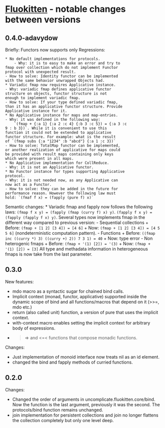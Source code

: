 # [Fluokitten](http://fluokitten.uncomplicate.org) - notable changes between versions

## 0.4.0-adavydow
Briefly: Functors now supports only
Regressions:

    * No default implementations for protocols.
        - Why: it is to easy to make an error and try to
	fmap over collection which do not implement Functor
	protocol with unexpected result.
	- How to solve: Identity functor can be implemented
	with the same behavior unwrapped Objects had.
    * Variadic fmap now requires Applicative instance.
	- Why: variadic fmap defines applicative functor
	structure on objects, functor structure is not
	enough to implement variadic fmap.
	- How to solve: If your type defined variadic fmap,
	than it has an applicative functor structure. Provide
	Applicative instance for it.
    * No Applicative instance for maps and map-entries.
	- Why: it was defined in the following way:
        `(fmap + {:a 1} {:a 2 :c 4} {:b 3 :c 5}) = {:a 3 :c
	9 : b 3})`. While it is convenient to use this
	function it could not be extended to applicative
	functor structure. For example: what is the result
	of `(fmap subs {:a "1234" :b "abcd"} {:a 1 :c 3})`
	- How to solve: TotalMap functor can be implemented,
	or another realization of applicative for maps could
	be provided with result maps containing only keys
	which were present in all maps.
    * No Applicative implementation for CollReduce.
	- Why: it is not an Applicative functor.
    * No Functor instance for types supporting Applicative
	protocol.
	- Why: it is not needed now, as any Applicative can
	now act as a Functor.
	- How to solve: they can be added in the future for
	performance reason. However the following law must
	hold: `(fmaf f x) = (fapply (pure f) x)`

Semantic changes:
    * Variadic fmap and fapply now follows the following laws:
	`(fmap f x y) = (fapply (fmap (curry f) x) y)`.
	`(fapply f x y) = (fapply (fapply f x) y)`.
      Several types now implements fmap in the different way
	compared to previous version:
	- Sequential collections
	  + Before: `(fmap + [1 2] [3 4]) = [4 6]`
          + Now: `(fmap + [1 2] [3 4]) = [4 5 5 6]`
	(nondeterministic computation pattern).
	- Functions
	  + Before: `((fmap inc ((curry *) 3) ((curry +) 2))
	7 3 1) = 40`
	  + Now: type error
	- Non heterogenic fmaps
	  + Before: `(fmap + '(1) [2]) = '(3)`
	  + Now: `(fmap + '(1) [2]) = [3]` All type and
	methadata information in heterogeneous fmaps is now
	take from the last parameter.

## 0.3.0

New features:

* mdo macro as a syntactic sugar for chained bind calls.
* Implicit context (monad, functor, applicative) supported inside the dynamic scope of bind and all functions/macros that depend on it (>>=, mdo etc.)
* return (also called unit) function, a version of pure that uses the implicit context.
* with-context macro enables setting the implicit context for arbitrary body of expressions.
* >=> and <=< functions that compose monadic functions.

Changes:

* Just implementation of monoid interface now treats nil as an id element.
* changed the bind and fapply methods of curried functions.

## 0.2.0

Changes:

* Changed the order of arguments in uncomplicate.fluokitten.core/bind. Now the function is the last argument, previously it was the second. The protocols/bind function remains unchanged.
* join implementation for persistent collections and join no longer flattens the collection completely but only one level deep.
